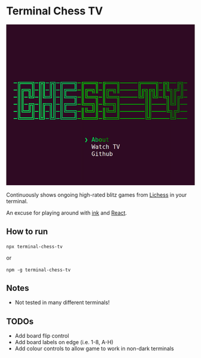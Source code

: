 # Terminal Chess TV

![A gif of the game](https://raw.githubusercontent.com/t-r-o/terminal-chess-tv/main/demo.gif)

Continuously shows ongoing high-rated blitz games from [Lichess](https://lichess.org) in your terminal.

An excuse for playing around with [ink](https://github.com/vadimdemedes/ink) and [React](https://reactjs.org).

## How to run

`npx terminal-chess-tv`

or 

`npm -g terminal-chess-tv`

## Notes

- Not tested in many different terminals!

## TODOs

- Add board flip control
- Add board labels on edge (i.e. 1-8, A-H)
- Add colour controls to allow game to work in non-dark terminals
